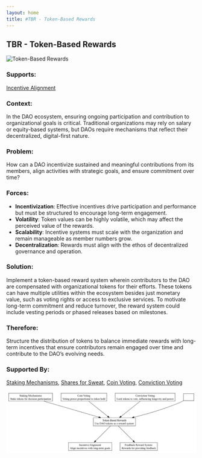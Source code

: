 ```yaml
---
layout: home
title: #TBR - Token-Based Rewards
---
```


## TBR - Token-Based Rewards

![Token-Based Rewards](./output/illustration/token_based_rewards_illustration_v3.png)

### Supports:
[Incentive Alignment](./incentive_alignment.html)

### Context:
In the DAO ecosystem, ensuring ongoing participation and contribution to organizational goals is critical. Traditional organizations may rely on salary or equity-based systems, but DAOs require mechanisms that reflect their decentralized, digital-first nature.

### Problem:
How can a DAO incentivize sustained and meaningful contributions from its members, align activities with strategic goals, and ensure commitment over time?

### Forces:
- **Incentivization**: Effective incentives drive participation and performance but must be structured to encourage long-term engagement.
- **Volatility**: Token values can be highly volatile, which may affect the perceived value of the rewards.
- **Scalability**: Incentive systems must scale with the organization and remain manageable as member numbers grow.
- **Decentralization**: Rewards must align with the ethos of decentralized governance and operation.

### Solution:
Implement a token-based reward system wherein contributors to the DAO are compensated with organizational tokens for their efforts. These tokens can have multiple utilities within the ecosystem besides just monetary value, such as voting rights or access to exclusive services. To motivate long-term commitment and reduce turnover, the reward system could include vesting periods or phased releases based on milestones.

### Therefore:
Structure the distribution of tokens to balance immediate rewards with long-term incentives that ensure contributors remain engaged over time and contribute to the DAO’s evolving needs.

### Supported By:
[Staking Mechanisms](./staking_mechanisms.html), [Shares for Sweat](./shares_for_sweat.html), [Coin Voting](./coin_voting.html), [Conviction Voting](./conviction_voting.html)

![Token-Based Rewards](./output/token_based_rewards_specific_graph_v3.png)
